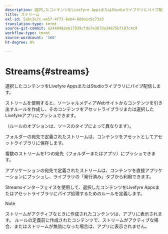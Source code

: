 ```yaml
---
description: 選択したコンテンツをLivefyre AppsまたはStudioライブラリにパイプ配信します。
title: ストリーム
exl-id: 5abc2e7c-ee5f-4f73-8eb4-8d8a1c8c73a3
translation-type: tm+mt
source-git-commit: a2449482e617939cfda7e367da34875bf187c4c9
workflow-type: tm+mt
source-wordcount: '160'
ht-degree: 0%

---
```


# Streams{#streams}

選択したコンテンツをLivefyre AppsまたはStudioライブラリにパイプ配信します。

ストリームを使用すると、ソーシャルメディアWebサイトからコンテンツを引き出すルールを作成し、そのコンテンツをアセットライブラリまたは選択したLivefyreアプリにプッシュできます。

（ルールのオプションは、ソースのタイプによって異なります）。

フォルダーの宛先で定義されたストリームは、コンテンツをアセットとしてアセットライブラリに保存します。

複数のストリームを1つの宛先（フォルダーまたはアプリ）にプッシュできます。

アプリケーションの宛先で定義されたストリームは、コンテンツを直接アプリケーションにプッシュし、ライブラリの「発行済み」タブから利用できます。

Streamsインターフェイスを使用して、選択したコンテンツをLivefyre Appsまたはアセットライブラリにパイプ処理するためのルールを定義します。

>[!NOTE]
>
>ストリームがアクティブなときに作成されたコンテンツは、アプリに表示されます。 ルールの定義前に作成されたコンテンツで、ストリームがアクティブな場合、またはストリームが無効になった場合は、アプリに表示されません。
